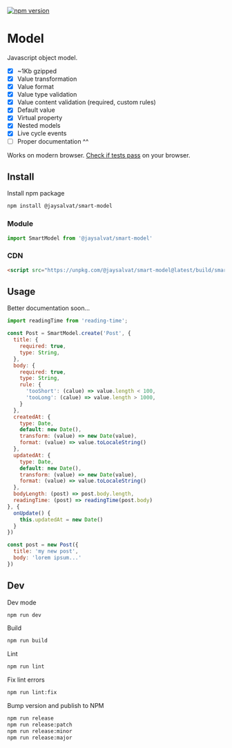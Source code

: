 [![npm version](https://badge.fury.io/js/%40jaysalvat%2Fsmart-model.svg)](https://badge.fury.io/js/%40jaysalvat%2Fsmart-model)

Model
=============

Javascript object model.

- [x] ~1Kb gzipped
- [x] Value transformation
- [x] Value format
- [x] Value type validation
- [x] Value content validation (required, custom rules)
- [x] Default value
- [x] Virtual property
- [x] Nested models
- [x] Live cycle events
- [ ] Proper documentation ^^

Works on modern browser. [Check if tests pass](https://unpkg.com/@jaysalvat/smart-model@latest/test/index.html)
on your browser.

## Install

Install npm package

```sh
npm install @jaysalvat/smart-model
```

### Module

```javascript
import SmartModel from '@jaysalvat/smart-model'
```

### CDN

```html
<script src="https://unpkg.com/@jaysalvat/smart-model@latest/build/smart-model.umd.min.js"></script>
```

## Usage

Better documentation soon...

```javascript
import readingTime from 'reading-time';

const Post = SmartModel.create('Post', {
  title: {
    required: true,
    type: String,
  },
  body: {
    required: true,
    type: String,
    rule: {
      'tooShort': (calue) => value.length < 100,
      'tooLong': (calue) => value.length > 1000,
    }
  },
  createdAt: {
    type: Date,
    default: new Date(),
    transform: (value) => new Date(value),
    format: (value) => value.toLocaleString()
  },
  updatedAt: {
    type: Date,
    default: new Date(),
    transform: (value) => new Date(value),
    format: (value) => value.toLocaleString()
  },
  bodyLength: (post) => post.body.length, 
  readingTime: (post) => readingTime(post.body)
}, {
  onUpdate() {
    this.updatedAt = new Date()
  }
})
```

```javascript
const post = new Post({
  title: 'my new post',
  body: 'lorem ipsum...'
})
```

## Dev

Dev mode

```sh
npm run dev
```

Build

```sh
npm run build
```

Lint

```sh
npm run lint
```

Fix lint errors

```sh
npm run lint:fix
```

Bump version and publish to NPM

```sh
npm run release
npm run release:patch
npm run release:minor
npm run release:major
```
